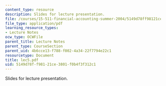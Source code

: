 ```yaml
---
content_type: resource
description: Slides for lecture presentation.
file: /courses/15-511-financial-accounting-summer-2004/5149d78ff98121ce3801f0b4f3f312c1_lec5.pdf
file_type: application/pdf
learning_resource_types:
- Lecture Notes
ocw_type: OCWFile
parent_title: Lecture Notes
parent_type: CourseSection
parent_uid: 4b6cce13-f788-f002-4a34-22f7794e22c1
resourcetype: Document
title: lec5.pdf
uid: 5149d78f-f981-21ce-3801-f0b4f3f312c1
---
```

Slides for lecture presentation.

